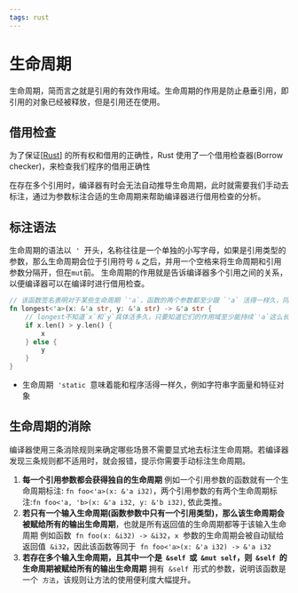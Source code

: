 ```yaml
---
tags: rust
---
```


# 生命周期

生命周期，简而言之就是引用的有效作用域。生命周期的作用是防止悬垂引用，即引用的对象已经被释放，但是引用还在使用。

## 借用检查

为了保证[[Rust]] 的所有权和借用的正确性，Rust 使用了一个借用检查器(Borrow checker)，来检查我们程序的借用正确性

在存在多个引用时，编译器有时会无法自动推导生命周期，此时就需要我们手动去标注，通过为参数标注合适的生命周期来帮助编译器进行借用检查的分析。

## 标注语法

生命周期的语法以  `'`  开头，名称往往是一个单独的小写字母，如果是引用类型的参数，那么生命周期会位于引用符号 `&` 之后，并用一个空格来将生命周期和引用参数分隔开，但在`mut`前。
生命周期的作用就是告诉编译器多个引用之间的关系，以便编译器可以在编译时进行借用检查。

```rust
// 该函数签名表明对于某些生命周期 `'a`，函数的两个参数都至少跟 `'a` 活得一样久，同时函数的返回引用也至少跟 `'a` 活得一样久。
fn longest<'a>(x: &'a str, y: &'a str) -> &'a str {
    // longest不知道`x`和`y`具体活多久，只要知道它们的作用域至少能持续`'a`这么长就行。
    if x.len() > y.len() {
        x
    } else {
        y
    }
}
```

- 生命周期  `'static`  意味着能和程序活得一样久，例如字符串字面量和特征对象

## 生命周期的消除

编译器使用三条消除规则来确定哪些场景不需要显式地去标注生命周期。若编译器发现三条规则都不适用时，就会报错，提示你需要手动标注生命周期。

1. **每一个引用参数都会获得独自的生命周期**
   例如一个引用参数的函数就有一个生命周期标注: `fn foo<'a>(x: &'a i32)`，两个引用参数的有两个生命周期标注:`fn foo<'a, 'b>(x: &'a i32, y: &'b i32)`, 依此类推。
2. **若只有一个输入生命周期(函数参数中只有一个引用类型)，那么该生命周期会被赋给所有的输出生命周期**，也就是所有返回值的生命周期都等于该输入生命周期
   例如函数  `fn foo(x: &i32) -> &i32`，`x`  参数的生命周期会被自动赋给返回值  `&i32`，因此该函数等同于  `fn foo<'a>(x: &'a i32) -> &'a i32`
3. **若存在多个输入生命周期，且其中一个是  `&self`  或  `&mut self`，则  `&self`  的生命周期被赋给所有的输出生命周期**
   拥有  `&self`  形式的参数，说明该函数是一个  `方法`，该规则让方法的使用便利度大幅提升。

[//begin]: # "Autogenerated link references for markdown compatibility"
[Rust]: ../rust.md "rust"
[//end]: # "Autogenerated link references"
